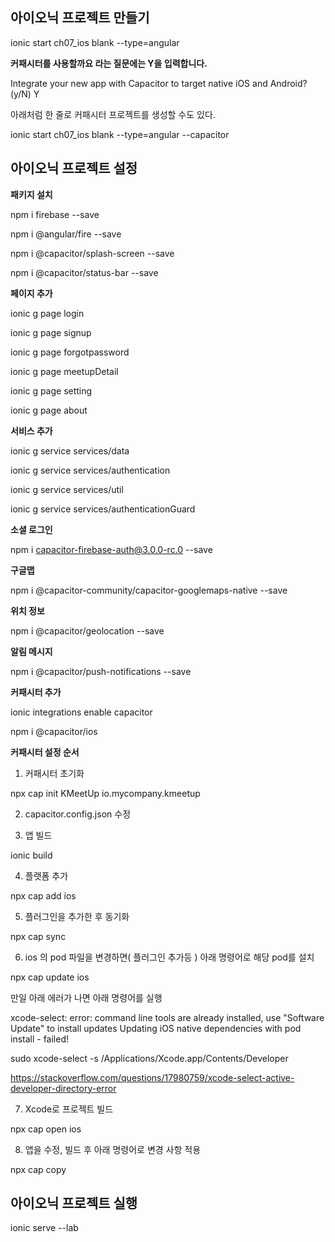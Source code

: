 ## 아이오닉 프로젝트 만들기

ionic start ch07_ios blank --type=angular

**커패시터를 사용할까요 라는 질문에는 Y을 입력합니다.**

Integrate your new app with Capacitor to target native iOS and Android? (y/N) Y

아래처럼 한 줄로 커패시터 프로젝트를 생성할 수도 있다.

ionic start ch07_ios blank --type=angular --capacitor

## 아이오닉 프로젝트 설정

**패키지 설치**

npm i firebase --save

npm i @angular/fire --save

npm i @capacitor/splash-screen --save

npm i @capacitor/status-bar --save

**페이지 추가**

ionic g page login

ionic g page signup

ionic g page forgotpassword

ionic g page meetupDetail

ionic g page setting

ionic g page about

**서비스 추가**

ionic g service services/data

ionic g service services/authentication

ionic g service services/util

ionic g service services/authenticationGuard

**소셜 로그인**

npm i capacitor-firebase-auth@3.0.0-rc.0 --save

**구글맵**

npm i @capacitor-community/capacitor-googlemaps-native --save

**위치 정보**

npm i @capacitor/geolocation --save

**알림 메시지**

npm i @capacitor/push-notifications --save

**커패시터 추가**

ionic integrations enable capacitor

npm i @capacitor/ios

**커패시터 설정 순서**

1) 커패시터 초기화

npx cap init KMeetUp io.mycompany.kmeetup

2) capacitor.config.json 수정
   
3) 앱 빌드

ionic build

4) 플랫폼 추가

npx cap add ios

5) 플러그인을 추가한 후 동기화 

npx cap sync

6) ios 의 pod 파일을 변경하면( 플러그인 추가등 ) 아래 명령어로 해당 pod를 설치

npx cap update ios

만일 아래 에러가 나면 아래 명령어를 실행

xcode-select: error: command line tools are already installed, use "Software Update" to install updates
Updating iOS native dependencies with pod install - failed!

sudo xcode-select -s /Applications/Xcode.app/Contents/Developer

https://stackoverflow.com/questions/17980759/xcode-select-active-developer-directory-error

7) Xcode로 프로젝트 빌드

npx cap open ios

8) 앱을 수정, 빌드 후 아래 명령어로 변경 사항 적용

npx cap copy


## 아이오닉 프로젝트 실행

ionic serve --lab


